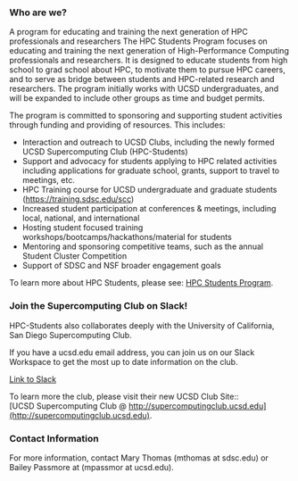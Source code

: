 ### Who are we?

A program for educating and training the next generation of HPC professionals and researchers
The HPC Students Program focuses on educating and training the next generation of High-Performance Computing professionals and researchers. It is designed to educate students from high school to grad school about HPC, to motivate them to pursue HPC careers, and to serve as bridge between students and HPC-related research and researchers. The program initially works with UCSD undergraduates, and will be expanded to include other groups as time and budget permits.

The program is committed to sponsoring and supporting student activities through funding and providing of resources. This includes:

* Interaction and outreach to UCSD Clubs, including the newly formed UCSD Supercomputing Club (HPC-Students)
* Support and advocacy for students applying to HPC related activities including applications for graduate school, grants, support to travel to meetings, etc.
* HPC Training course for UCSD undergraduate and graduate students (https://training.sdsc.edu/scc)
* Increased student participation at conferences & meetings, including local, national, and international
* Hosting student focused training workshops/bootcamps/hackathons/material for students
* Mentoring and sponsoring competitive teams, such as the annual Student Cluster Competition
* Support of SDSC and NSF broader engagement goals


To learn more about HPC Students, please see: [HPC Students Program](https://www.sdsc.edu/education_and_training/hpc_students.html).


### Join the Supercomputing Club on Slack!

HPC-Students also collaborates deeply with  the University of California, San Diego Supercomputing Club.

If you have a ucsd.edu email address, you can join us on our Slack Workspace to get the most up to date information on the club.

[Link to Slack](https://hpcstudentsatsdsc.slack.com)

To learn more the club, please visit their new UCSD Club Site:: <br>
[UCSD Supercomputing Club @ http://supercomputingclub.ucsd.edu](http://supercomputingclub.ucsd.edu). <br>


### Contact Information

For more information, contact Mary Thomas (mthomas at sdsc.edu) 
or Bailey Passmore at (mpassmor at ucsd.edu).
